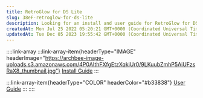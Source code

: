 ```yaml
---
title: RetroGlow for DS Lite
slug: 38eF-retroglow-for-ds-lite
description: Looking for an install and user guide for RetroGlow for DS Lite? Look no further! This document conveniently provides direct links to an install guide complete with an image and a vividly displayed user guide in red. Unleash a truly immersive gaming exper
createdAt: Mon Jul 25 2022 05:20:21 GMT+0000 (Coordinated Universal Time)
updatedAt: Tue Dec 05 2023 19:55:42 GMT+0000 (Coordinated Universal Time)
---
```


::::link-array
:::link-array-item{headerType="IMAGE" headerImage="https://archbee-image-uploads.s3.amazonaws.com/4P0AIthFXfgEtzXqkiUr0/9LKuubZmhP5AiUFzsRaX8_thumbnail.jpg"}
[Install Guide](https://wiki.handheldlegend.com/retroglow-for-ds-lite-or-install-guide)
:::

:::link-array-item{headerType="COLOR" headerColor="#b33838"}
[User Guide](https://wiki.handheldlegend.com/retroglow-for-ds-lite-or-user-guide)
:::
::::

